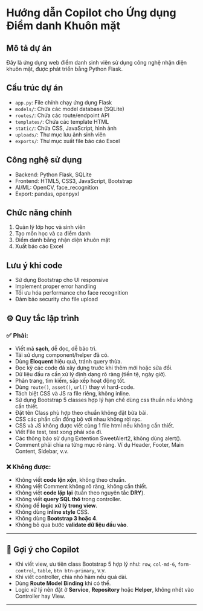 # Hướng dẫn Copilot cho Ứng dụng Điểm danh Khuôn mặt

<!-- Use this file to provide workspace-specific custom instructions to Copilot. For more details, visit https://code.visualstudio.com/docs/copilot/copilot-customization#_use-a-githubcopilotinstructionsmd-file -->

## Mô tả dự án

Đây là ứng dụng web điểm danh sinh viên sử dụng công nghệ nhận diện khuôn mặt, được phát triển bằng Python Flask.

## Cấu trúc dự án

- `app.py`: File chính chạy ứng dụng Flask
- `models/`: Chứa các model database (SQLite)
- `routes/`: Chứa các route/endpoint API
- `templates/`: Chứa các template HTML
- `static/`: Chứa CSS, JavaScript, hình ảnh
- `uploads/`: Thư mục lưu ảnh sinh viên
- `exports/`: Thư mục xuất file báo cáo Excel

## Công nghệ sử dụng

- Backend: Python Flask, SQLite
- Frontend: HTML5, CSS3, JavaScript, Bootstrap
- AI/ML: OpenCV, face_recognition
- Export: pandas, openpyxl

## Chức năng chính

1. Quản lý lớp học và sinh viên
2. Tạo môn học và ca điểm danh
3. Điểm danh bằng nhận diện khuôn mặt
4. Xuất báo cáo Excel

## Lưu ý khi code

- Sử dụng Bootstrap cho UI responsive
- Implement proper error handling
- Tối ưu hóa performance cho face recognition
- Đảm bảo security cho file upload

## ⚙️ Quy tắc lập trình

### ✅ Phải:

- Viết mã **sạch**, dễ đọc, dễ bảo trì.
- Tái sử dụng component/helper đã có.
- Dùng **Eloquent** hiệu quả, tránh query thừa.
- Đọc kỹ các code đã xây dựng truớc khi thêm mới hoặc sửa đổi.
- Dữ liệu đầu ra cần xử lý định dạng rõ ràng (tiền tệ, ngày giờ).
- Phân trang, tìm kiếm, sắp xếp hoạt động tốt.
- Dùng `route()`, `asset()`, `url()` thay vì hard-code.
- Tách biệt CSS và JS ra file riêng, không inline.
- Sử dụng Bootstrap 5 classes hợp lý hạn chế dùng css thuần nếu không cần thiết.
- Đặt tên Class phù hợp theo chuẩn không đặt bừa bãi.
- CSS các phần cần đồng bộ với nhau không rời rạc.
- CSS và JS không được viết cùng 1 file html nếu không cần thiết.
- Viết File test, test xong phải xóa đi.
- Các thông báo sử dụng Extention SweetAlert2, không dùng alert().
- Comment phải chia ra từng mục rõ ràng. Ví dụ Header, Footer, Main Content, Sidebar, v.v.

### ❌ Không được:

- Không viết **code lộn xộn**, không theo chuẩn.
- Không viết Comment không rõ ràng, không cần thiết.
- Không viết **code lặp lại** (tuân theo nguyên tắc **DRY**).
- Không viết **query SQL thô** trong controller.
- Không để **logic xử lý trong view**.
- Không dùng **inline style** CSS.
- Không dùng **Bootstrap 3 hoặc 4**.
- Không bỏ qua bước **validate dữ liệu đầu vào**.

---

## 🧠 Gợi ý cho Copilot

- Khi viết view, ưu tiên class Bootstrap 5 hợp lý như: `row`, `col-md-6`, `form-control`, `table`, `btn btn-primary`, v.v.
- Khi viết controller, chia nhỏ hàm nếu quá dài.
- Dùng **Route Model Binding** khi có thể.
- Logic xử lý nên đặt ở **Service**, **Repository** hoặc **Helper**, không nhét vào Controller hay View.

---
